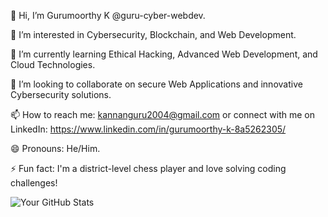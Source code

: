 👋 Hi, I’m Gurumoorthy K @guru-cyber-webdev.                                                                                                                                                                                      

👀 I’m interested in Cybersecurity, Blockchain, and Web Development.                                                                                                                                                    

🌱 I’m currently learning Ethical Hacking, Advanced Web Development, and Cloud Technologies.                                                                                                                            

💞️ I’m looking to collaborate on secure Web Applications and innovative Cybersecurity solutions.                                                                                                                        

📫 How to reach me: kannanguru2004@gmail.com or connect with me on LinkedIn:
                         https://www.linkedin.com/in/gurumoorthy-k-8a5262305/                                                                                                                                           
                         
😄 Pronouns: He/Him.                                                                                                                                                                                                   

⚡ Fun fact: I'm a district-level chess player and love solving coding challenges!


![Your GitHub Stats](https://github-readme-stats.vercel.app/api?username=gururv-cyber-webdev&show_icons=true&theme=tokyonight)
